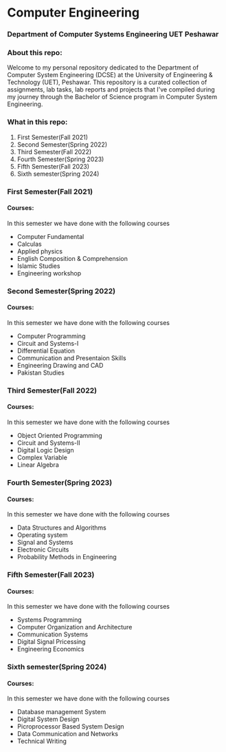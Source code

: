 # Computer Engineering

### Department of Computer Systems Engineering UET Peshawar

### About this repo:
Welcome to my personal repository dedicated to the Department of Computer System Engineering (DCSE) 
at the University of Engineering & Technology (UET), Peshawar. This repository is a curated collection of 
assignments, lab tasks, lab reports and projects that I've compiled during my journey through the Bachelor 
of Science program in Computer System Engineering.

### What in this repo:
1. First Semester(Fall 2021)
2. Second Semester(Spring 2022)
3. Third Semester(Fall 2022)
4. Fourth Semester(Spring 2023)
5. Fifth Semester(Fall 2023)
6. Sixth semester(Spring 2024)

### First Semester(Fall 2021)

#### Courses:
In this semester we have done with the following courses
- Computer Fundamental 
- Calculas
- Applied physics
- English Composition & Comprehension
- Islamic Studies
- Engineering workshop

### Second Semester(Spring 2022)

#### Courses:
In this semester we have done with the following courses
- Computer Programming
- Circuit and Systems-I
- Differential Equation
- Communication and Presentaion Skills
- Engineering Drawing and CAD
- Pakistan Studies

### Third Semester(Fall 2022)

#### Courses:
In this semester we have done with the following courses
- Object Oriented Programming
- Circuit and Systems-II
- Digital Logic Design
- Complex Variable
- Linear Algebra

### Fourth Semester(Spring 2023)

#### Courses:
In this semester we have done with the following courses
- Data Structures and Algorithms
- Operating system
- Signal and Systems
- Electronic Circuits
- Probability Methods in Engineering

### Fifth Semester(Fall 2023)

#### Courses:
In this semester we have done with the following courses
- Systems Programming
- Computer Organization and Architecture
- Communication Systems
- Digital Signal Pricessing
- Engineering Economics
  
### Sixth semester(Spring 2024)

#### Courses:
In this semester we have done with the following courses
- Database management System
- Digital System Design
- Picroprocessor Based System Design
- Data Communication and Networks
- Technical Writing
   
